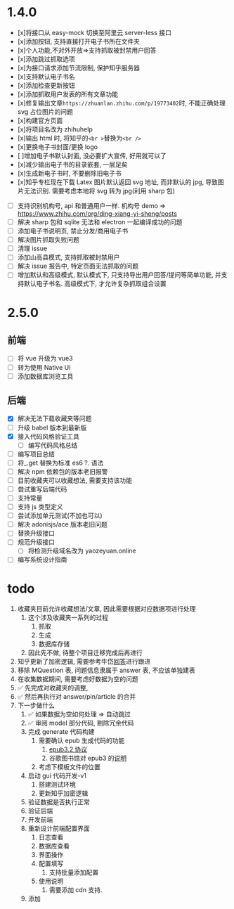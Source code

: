 # 1.4.0

- [x]将接口从 easy-mock 切换至阿里云 server-less 接口
- [x]添加按钮, 支持直接打开电子书所在文件夹
- [x]个人功能,不对外开放=>支持抓取被封禁用户回答
- [x]添加跳过抓取选项
- [x]为接口请求添加节流限制, 保护知乎服务器
- [x]支持默认电子书名
- [x]添加检查更新按钮
- [x]添加抓取用户发表的所有文章功能
- [x]修复输出文章`https://zhuanlan.zhihu.com/p/19773402`时, 不能正确处理 svg 占位图片的问题
- [x]构建官方页面
- [x]将项目名改为 zhihuhelp
- [x]输出 html 时, 将知乎的`<br >`替换为`<br />`
- [x]更换电子书封面/更换 logo
- [ ]增加电子书默认封面, 没必要扩大宣传, 好用就可以了
- [x]减少输出电子书的目录嵌套, 一层足矣
- [x]生成新电子书时, 不要删除旧电子书
- [x]知乎专栏现在下载 Latex 图片默认返回 svg 地址, 而非默认的 jpg, 导致图片无法识别. 需要考虑本地将 svg 转为 jpg(利用 sharp 包)
- [ ] 支持识别机构号, api 和普通用户一样. 机构号 demo => https://www.zhihu.com/org/ding-xiang-yi-sheng/posts
- [ ] 解决 sharp 包和 sqlite 无法和 electron 一起编译成功的问题
- [ ] 添加电子书说明页, 禁止分发/商用电子书
- [ ] 解决图片抓取失败问题
- [ ] 清理 issue
- [ ] 添加山高县模式, 支持抓取被封禁用户
- [ ] 解决 issue 报告中, 特定页面无法抓取的问题
- [ ] 增加默认和高级模式, 默认模式下, 只支持导出用户回答/提问等简单功能, 并支持默认电子书名. 高级模式下, 才允许复杂抓取组合设置

# 2.5.0

## 前端

- [ ] 将 vue 升级为 vue3
- [ ] 转为使用 Native UI
- [ ] 添加数据库浏览工具

## 后端

- [x] 解决无法下载收藏夹等问题
- [ ] 升级 babel 版本到最新版
- [x] 接入代码风格验证工具
  - [ ] 编写代码风格总结
- [ ] 编写项目总结
- [ ] 将\_.get 替换为标准 es6 ?. 语法
- [ ] 解决 npm 依赖包的版本老旧报警
- [ ] 目前收藏夹可以收藏想法, 需要支持该功能
- [ ] 尝试重写后端代码
- [ ] 支持常量
- [ ] 支持 js 类型定义
- [ ] 尝试添加单元测试(不加也可以)
- [ ] 解决 adonisjs/ace 版本老旧问题
- [ ] 替换升级接口
- [ ] 规范升级接口
  - [ ] 将检测升级域名改为 yaozeyuan.online
- [ ] 编写系统设计指南

# todo

1.  收藏夹目前允许收藏想法/文章, 因此需要根据对应数据项进行处理
    1.  这个涉及收藏夹一系列的过程
        1.  抓取
        2.  生成
        3.  数据库存储
    2.  因此先不做, 待整个项目迁移完成后再进行
2.  知乎更新了加密逻辑, 需要参考牛岱[回答](https://zhuanlan.zhihu.com/p/537089038)进行跟进
3.  移除 MQuestion 表, 问题信息隶属于 answer 表, 不应该单独建表
4.  在收集数据期间, 需要考虑好数据为空的问题
5.  ✅ 先完成对收藏夹的调整,
6.  ✅ 然后再执行对 answer/pin/article 的合并
7.  下一步做什么
    1.  ✅ 如果数据为空如何处理 => 自动跳过
    2.  ✅ 审阅 model 部分代码, 剔除冗余代码
    3.  完成 generate 代码构建
        1.  需要确认 epub 生成代码的功能
            1.  [epub3.2 协议](https://www.w3.org/publishing/epub/epub-spec.html)
            2.  谷歌图书馆对 epub3 的[说明](https://support.google.com/books/partner/answer/3316879?hl=zh-Hans)
        2.  考虑下模板文件的位置
    4.  启动 gui 代码开发-v1
        1.  搭建测试环境
        2.  更新知乎加密逻辑
    5.  验证数据是否执行正常
    6.  验证后端
    7.  开发前端
    8.  重新设计前端配置界面
        1.  日志查看
        2.  数据库查看
        3.  界面操作
        4.  配置填写
            1.  支持批量添加配置
        5.  使用说明
            1.  需要添加 cdn 支持.
    9.  添加
